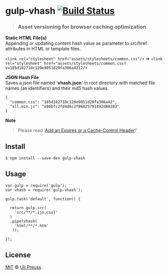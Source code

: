 # gulp-vhash [![Build Status](https://travis-ci.org/up/gulp-vhash.svg?branch=master)](https://travis-ci.org/up/gulp-vhash)

> ### Asset versioning for browser caching optimization

**Static HTML File(s)**        
Appending or updating content hash value as parameter to src/href attributes in HTML or template files.

`<link rel="stylesheet" href="assets/stylesheets/common.css"/>` 
=> 
`<link rel="stylesheet" href="assets/stylesheets/common.css?v=185d182710c120e9051d20fa386a4212/>`

**JSON Hash File**         
Saves a json file named '**vhash.json**' in root directory with matched file names (as identifiers) and their md5 hash values. 

    {
      "common.css": "185d182710c120e9051d20fa386a42",
      "all.min.js": "e86bfc2fd4d6c2f86825791492d88283"
    }


**Note**        
> Please read '[Add an Expires or a Cache-Control Header](http://developer.yahoo.com/performance/rules.html#expires)!'


## Install

```
$ npm install --save-dev gulp-vhash
```


## Usage

```
var gulp = require('gulp');
var vhash = require('gulp-vhash');

gulp.task('default', function() {
  
  return gulp.src(
    'src/**/*.{js,css}'
  )
  .pipe(vhash(
    'html/**/*.htm'
   ));
  
});
```

## License

[MIT](http://opensource.org/licenses/MIT) © [Uli Preuss](http://ulipreuss.eu)
